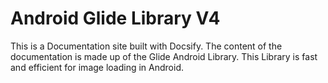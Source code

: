 #  **Android Glide Library V4**
This is a Documentation site built with Docsify. The content of the documentation is made up of the Glide Android Library. This Library is fast and efficient for image loading in Android.